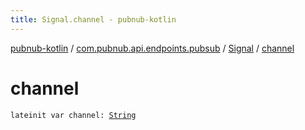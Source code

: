 ```yaml
---
title: Signal.channel - pubnub-kotlin
---
```


[pubnub-kotlin](../../index.html) / [com.pubnub.api.endpoints.pubsub](../index.html) / [Signal](index.html) / [channel](./channel.html)

# channel

`lateinit var channel: `[`String`](https://kotlinlang.org/api/latest/jvm/stdlib/kotlin/-string/index.html)